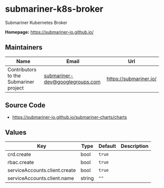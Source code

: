 # submariner-k8s-broker

Submariner Kubernetes Broker

**Homepage:** <https://submariner-io.github.io/>

## Maintainers

| Name | Email | Url |
| ---- | ------ | --- |
| Contributors to the Submariner project | submariner-dev@googlegroups.com | https://submariner.io/ |

## Source Code

* <https://submariner-io.github.io/submariner-charts/charts>

## Values

| Key | Type | Default | Description |
|-----|------|---------|-------------|
| crd.create | bool | `true` |  |
| rbac.create | bool | `true` |  |
| serviceAccounts.client.create | bool | `true` |  |
| serviceAccounts.client.name | string | `""` |  |
